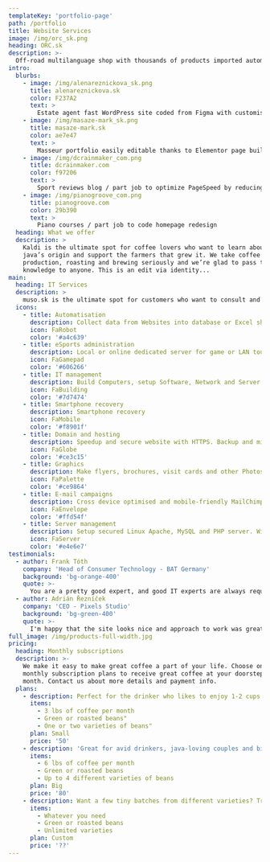 ```yaml
---
templateKey: 'portfolio-page'
path: /portfolio
title: Website Services
image: /img/orc_sk.png
heading: ORC.sk
description: >-
  Off-road multilanguage shop with thousands of products imported automatically from Google Sheets, built in WooCommerce.
intro:
  blurbs:
    - image: /img/alenareznickova_sk.png
      title: alenareznickova.sk
      color: F237A2
      text: >
        Estate agent fast WordPress site coded from Figma with customised Real Estate administration.
    - image: /img/masaze-mark_sk.png
      title: masaze-mark.sk
      color: ae7e47
      text: >
        Masseur portfolio easily editable thanks to Elementor page builder.
    - image: /img/dcrainmaker_com.png
      title: dcrainmaker.com
      color: f97206
      text: >
        Sport reviews blog / part job to optimize PageSpeed by reducing CSS
    - image: /img/pianogroove_com.png
      title: pianogroove.com
      color: 29b390
      text: >
        Piano courses / part job to code homepage redesign
  heading: What we offer
  description: >
    Kaldi is the ultimate spot for coffee lovers who want to learn about their
    java’s origin and support the farmers that grew it. We take coffee
    production, roasting and brewing seriously and we’re glad to pass that
    knowledge to anyone. This is an edit via identity...
main:
  heading: IT Services
  description: >
    muso.sk is the ultimate spot for customers who want to consult and get job done all around technologies.
  icons:
    - title: Automatisation
      description: Collect data from Websites into database or Excel sheet. Script repeating tasks.
      icon: FaRobot
      color: '#a4c639'
    - title: eSports administration
      description: Local or online dedicated server for game or LAN tournament.
      icon: FaGamepad
      color: '#606266'
    - title: IT management
      description: Build Computers, setup Software, Network and Server. Optimise Hardware and System.
      icon: FaBuilding
      color: '#7d7474'
    - title: Smartphone recovery
      description: Smartphone recovery
      icon: FaMobile
      color: '#f8901f'
    - title: Domain and hosting
      description: Speedup and secure website with HTTPS. Backup and migrate to faster hosting.
      icon: FaGlobe
      color: '#ce3c15'
    - title: Graphics
      description: Make flyers, brochures, visit cards and other Photoshop graphics.
      icon: FaPalette
      color: '#ce9864'
    - title: E-mail campaigns
      description: Cross device optimised and mobile-friendly MailChimp newsletter.
      icon: FaEnvelope
      color: '#ffd54f'
    - title: Server management
      description: Setup secured Linux Apache, MySQL and PHP server. Windows Server Domain, Users, Storage.
      icon: FaServer
      color: '#e4e6e7'
testimonials:
  - author: Frank Tóth
    company: 'Head of Consumer Technology - BAT Germany'
    background: 'bg-orange-400'
    quote: >-
      You are a pretty good expert, and good IT experts are always required.
  - author: Adrián Řezníček
    company: 'CEO - Pixels Studio'
    background: 'bg-green-400'
    quote: >-
      I'm happy that the site looks nice and approach to work was great. I can recommend.
full_image: /img/products-full-width.jpg
pricing:
  heading: Monthly subscriptions
  description: >-
    We make it easy to make great coffee a part of your life. Choose one of our
    monthly subscription plans to receive great coffee at your doorstep each
    month. Contact us about more details and payment info.
  plans:
    - description: Perfect for the drinker who likes to enjoy 1-2 cups per day.
      items:
        - 3 lbs of coffee per month
        - Green or roasted beans"
        - One or two varieties of beans"
      plan: Small
      price: '50'
    - description: 'Great for avid drinkers, java-loving couples and bigger crowds'
      items:
        - 6 lbs of coffee per month
        - Green or roasted beans
        - Up to 4 different varieties of beans
      plan: Big
      price: '80'
    - description: Want a few tiny batches from different varieties? Try our custom plan
      items:
        - Whatever you need
        - Green or roasted beans
        - Unlimited varieties
      plan: Custom
      price: '??'
---
```

